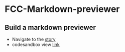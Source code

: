 # FCC-Markdown-previewer

## Build a markdown previewer
- Navigate to the [story](https://www.freecodecamp.org/learn/front-end-development-libraries/front-end-development-libraries-projects/build-a-markdown-previewer)
- codesandbox view [link](https://codesandbox.io/s/markdown-previewer-qtlvnw)
